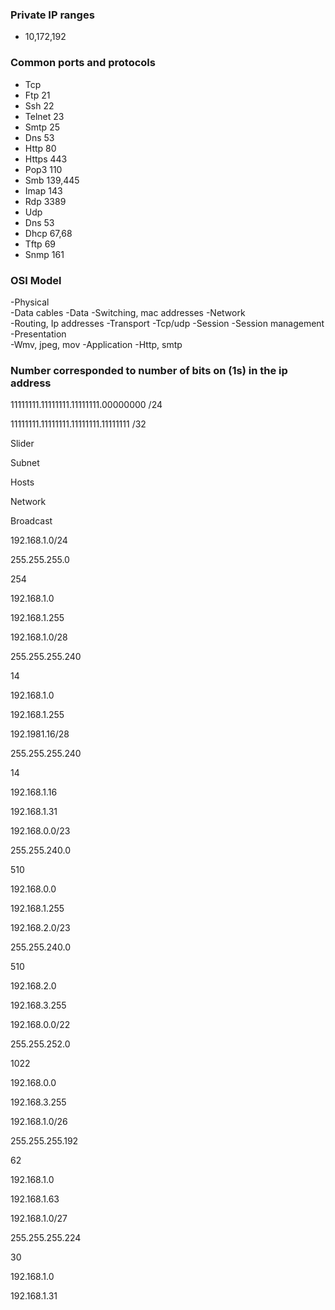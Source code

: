 ### Private IP ranges 

- 10,172,192 

 

### Common ports and protocols 

- Tcp 
- Ftp 21 
- Ssh 22  
- Telnet 23 
- Smtp 25 
- Dns 53 
- Http 80 
- Https 443 
- Pop3 110 
- Smb 139,445 
- Imap 143 
- Rdp 3389 
- Udp 
- Dns 53 
- Dhcp 67,68 
- Tftp 69 
- Snmp 161 

### OSI Model 
-Physical  
    -Data cables 
-Data 
    -Switching, mac addresses 
-Network  
    -Routing, Ip addresses 
-Transport 
    -Tcp/udp 
-Session 
    -Session management 
-Presentation  
    -Wmv, jpeg, mov 
-Application 
    -Http, smtp 


### Number corresponded to number of bits on (1s) in the ip address  
11111111.11111111.11111111.00000000 /24 

11111111.11111111.11111111.11111111 /32 

 

 

Slider 
	

Subnet 
	

Hosts 
	

Network 
	

Broadcast 

192.168.1.0/24 

 
	

255.255.255.0 
	

254 
	

192.168.1.0 
	

192.168.1.255 

192.168.1.0/28 
	

255.255.255.240 
	

14 
	

192.168.1.0 
	

192.168.1.255 

192.1981.16/28 
	

255.255.255.240 
	

14 
	

192.168.1.16 
	

192.168.1.31 

192.168.0.0/23 
	

255.255.240.0 
	

510 
	

192.168.0.0 
	

192.168.1.255 

192.168.2.0/23 
	

255.255.240.0 
	

510 
	

192.168.2.0 
	

192.168.3.255 

192.168.0.0/22 
	

255.255.252.0 
	

1022 
	

192.168.0.0 
	

192.168.3.255 

192.168.1.0/26 
	

255.255.255.192 
	

62 
	

192.168.1.0 
	

192.168.1.63 

192.168.1.0/27 
	

255.255.255.224 
	

30 
	

192.168.1.0 
	

192.168.1.31 

 